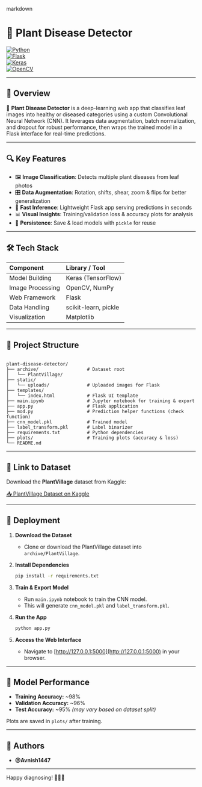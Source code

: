 markdown
# 🌿 Plant Disease Detector

[![Python](https://img.shields.io/badge/Python-3.8%2B-blue)](https://www.python.org/)  
[![Flask](https://img.shields.io/badge/Flask-1.1.2-green)](https://flask.palletsprojects.com/)  
[![Keras](https://img.shields.io/badge/Keras-2.4.3-red)](https://keras.io/)  
[![OpenCV](https://img.shields.io/badge/OpenCV-4.5.1-yellow)](https://opencv.org/)  

---

## 📌 Overview

🌱 **Plant Disease Detector** is a deep-learning web app that classifies leaf images into healthy or diseased categories using a custom Convolutional Neural Network (CNN). It leverages data augmentation, batch normalization, and dropout for robust performance, then wraps the trained model in a Flask interface for real-time predictions.  

---

## 🔍 Key Features

- 🖼️ **Image Classification**: Detects multiple plant diseases from leaf photos  
- 🎛️ **Data Augmentation**: Rotation, shifts, shear, zoom & flips for better generalization  
- 🚀 **Fast Inference**: Lightweight Flask app serving predictions in seconds  
- 📊 **Visual Insights**: Training/validation loss & accuracy plots for analysis  
- 🔄 **Persistence**: Save & load models with `pickle` for reuse  

---

## 🛠️ Tech Stack

| Component                | Library / Tool          |
| :----------------------- | :---------------------- |
| Model Building           | Keras (TensorFlow)      |
| Image Processing         | OpenCV, NumPy           |
| Web Framework            | Flask                   |
| Data Handling            | scikit-learn, pickle    |
| Visualization            | Matplotlib              |

---

## 📂 Project Structure

```

plant-disease-detector/
├── archive/                  # Dataset root
│   └── PlantVillage/
├── static/
│   └── uploads/              # Uploaded images for Flask
├── templates/
│   └── index.html            # Flask UI template
├── main.ipynb                # Jupyter notebook for training & export
├── app.py                    # Flask application
├── mod.py                    # Prediction helper functions (check function)
├── cnn_model.pkl             # Trained model
├── label_transform.pkl       # Label binarizer
├── requirements.txt          # Python dependencies
├── plots/                    # Training plots (accuracy & loss)
└── README.md  
````

---

## 🔗 Link to Dataset

Download the **PlantVillage** dataset from Kaggle:

[📥 PlantVillage Dataset on Kaggle](https://www.kaggle.com/datasets/emmarex/plantdisease)

---

## 🚀 Deployment

1. **Download the Dataset**
   - Clone or download the PlantVillage dataset into `archive/PlantVillage`.
2. **Install Dependencies**
   ```bash
   pip install -r requirements.txt


3. **Train & Export Model**

   * Run `main.ipynb` notebook to train the CNN model.
   * This will generate `cnn_model.pkl` and `label_transform.pkl`.
4. **Run the App**

   ```bash
   python app.py
   ```
5. **Access the Web Interface**

   * Navigate to [http://127.0.0.1:5000](http://127.0.0.1:5000) in your browser.

---

## 🎯 Model Performance

* **Training Accuracy:** \~98%
* **Validation Accuracy:** \~96%
* **Test Accuracy:** \~95% *(may vary based on dataset split)*

Plots are saved in `plots/` after training.

---

## 🤝 Authors

* **@Avnish1447**

---


Happy diagnosing! 🌾🔬😁

```
```
